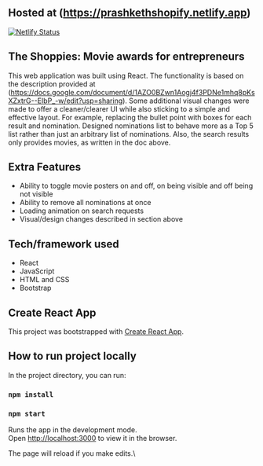 ## Hosted at (https://prashkethshopify.netlify.app)

[![Netlify Status](https://api.netlify.com/api/v1/badges/6ca9d4c9-6ae2-4cd5-830b-f57eb570887d/deploy-status)](https://app.netlify.com/sites/prashkethshopify/deploys)

## The Shoppies: Movie awards for entrepreneurs

This web application was built using React. The functionality is based on the description provided at (https://docs.google.com/document/d/1AZO0BZwn1Aogj4f3PDNe1mhq8pKsXZxtrG--EIbP_-w/edit?usp=sharing). Some additional visual changes were made to offer a cleaner/clearer UI while also
sticking to a simple and effective layout. For example, replacing the bullet point with boxes for each result and nomination. Designed nominations list
to behave more as a Top 5 list rather than just an arbitrary list of nominations. Also, the search results only provides movies, as written in the doc above.

## Extra Features

- Ability to toggle movie posters on and off, on being visible and off being not visible
- Ability to remove all nominations at once
- Loading animation on search requests
- Visual/design changes described in section above

## Tech/framework used

- React
- JavaScript
- HTML and CSS
- Bootstrap

## Create React App

This project was bootstrapped with [Create React App](https://github.com/facebook/create-react-app).

## How to run project locally

In the project directory, you can run:

### `npm install`

### `npm start`

Runs the app in the development mode.\
Open [http://localhost:3000](http://localhost:3000) to view it in the browser.

The page will reload if you make edits.\
